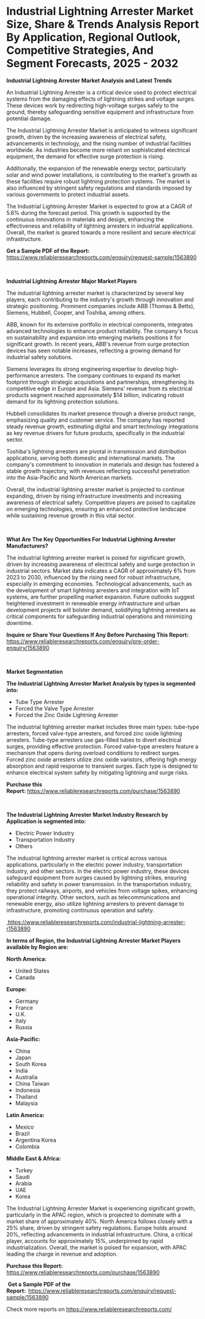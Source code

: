 <p><h1>Industrial Lightning Arrester Market Size, Share & Trends Analysis Report By Application, Regional Outlook, Competitive Strategies, And Segment Forecasts, 2025 - 2032</h1></p><p><strong>Industrial Lightning Arrester Market Analysis and Latest Trends</strong></p>
<p><p>An Industrial Lightning Arrester is a critical device used to protect electrical systems from the damaging effects of lightning strikes and voltage surges. These devices work by redirecting high-voltage surges safely to the ground, thereby safeguarding sensitive equipment and infrastructure from potential damage.</p><p>The Industrial Lightning Arrester Market is anticipated to witness significant growth, driven by the increasing awareness of electrical safety, advancements in technology, and the rising number of industrial facilities worldwide. As industries become more reliant on sophisticated electrical equipment, the demand for effective surge protection is rising.</p><p>Additionally, the expansion of the renewable energy sector, particularly solar and wind power installations, is contributing to the market's growth as these facilities require robust lightning protection systems. The market is also influenced by stringent safety regulations and standards imposed by various governments to protect industrial assets.</p><p>The Industrial Lightning Arrester Market is expected to grow at a CAGR of 5.6% during the forecast period. This growth is supported by the continuous innovations in materials and design, enhancing the effectiveness and reliability of lightning arresters in industrial applications. Overall, the market is geared towards a more resilient and secure electrical infrastructure.</p></p>
<p><strong>Get a Sample PDF of the Report:&nbsp;</strong> <a href="https://www.reliableresearchreports.com/enquiry/request-sample/1563890?utm_campaign=2463&utm_medium=2&utm_source=Github&utm_content=ia&utm_term=22022025&utm_id=industrial-lightning-arrester">https://www.reliableresearchreports.com/enquiry/request-sample/1563890</a></p>
<p>&nbsp;</p>
<p><strong>Industrial Lightning Arrester Major Market Players</strong></p>
<p><p>The industrial lightning arrester market is characterized by several key players, each contributing to the industry's growth through innovation and strategic positioning. Prominent companies include ABB (Thomas & Betts), Siemens, Hubbell, Cooper, and Toshiba, among others.</p><p>ABB, known for its extensive portfolio in electrical components, integrates advanced technologies to enhance product reliability. The company's focus on sustainability and expansion into emerging markets positions it for significant growth. In recent years, ABB's revenue from surge protection devices has seen notable increases, reflecting a growing demand for industrial safety solutions.</p><p>Siemens leverages its strong engineering expertise to develop high-performance arresters. The company continues to expand its market footprint through strategic acquisitions and partnerships, strengthening its competitive edge in Europe and Asia. Siemens’ revenue from its electrical products segment reached approximately $14 billion, indicating robust demand for its lightning protection solutions.</p><p>Hubbell consolidates its market presence through a diverse product range, emphasizing quality and customer service. The company has reported steady revenue growth, estimating digital and smart technology integrations as key revenue drivers for future products, specifically in the industrial sector.</p><p>Toshiba's lightning arresters are pivotal in transmission and distribution applications, serving both domestic and international markets. The company's commitment to innovation in materials and design has fostered a stable growth trajectory, with revenues reflecting successful penetration into the Asia-Pacific and North American markets.</p><p>Overall, the industrial lightning arrester market is projected to continue expanding, driven by rising infrastructure investments and increasing awareness of electrical safety. Competitive players are poised to capitalize on emerging technologies, ensuring an enhanced protective landscape while sustaining revenue growth in this vital sector.</p></p>
<p>&nbsp;</p>
<p><strong>What Are The Key Opportunities For Industrial Lightning Arrester Manufacturers?</strong></p>
<p><p>The industrial lightning arrester market is poised for significant growth, driven by increasing awareness of electrical safety and surge protection in industrial sectors. Market data indicates a CAGR of approximately 6% from 2023 to 2030, influenced by the rising need for robust infrastructure, especially in emerging economies. Technological advancements, such as the development of smart lightning arresters and integration with IoT systems, are further propelling market expansion. Future outlooks suggest heightened investment in renewable energy infrastructure and urban development projects will bolster demand, solidifying lightning arresters as critical components for safeguarding industrial operations and minimizing downtime.</p></p>
<p><strong>Inquire or Share Your Questions If Any Before Purchasing This Report:</strong> <a href="https://www.reliableresearchreports.com/enquiry/pre-order-enquiry/1563890?utm_campaign=2463&utm_medium=2&utm_source=Github&utm_content=ia&utm_term=22022025&utm_id=industrial-lightning-arrester">https://www.reliableresearchreports.com/enquiry/pre-order-enquiry/1563890</a></p>
<p>&nbsp;</p>
<p><strong>Market Segmentation</strong></p>
<p><strong>The Industrial Lightning Arrester Market Analysis by types is segmented into:</strong></p>
<p><ul><li>Tube Type Arrester</li><li>Forced the Valve Type Arrester</li><li>Forced the Zinc Oxide Lightning Arrester</li></ul></p>
<p><p>The industrial lightning arrester market includes three main types: tube-type arresters, forced valve-type arresters, and forced zinc oxide lightning arresters. Tube-type arresters use gas-filled tubes to divert electrical surges, providing effective protection. Forced valve-type arresters feature a mechanism that opens during overload conditions to redirect surges. Forced zinc oxide arresters utilize zinc oxide varistors, offering high energy absorption and rapid response to transient surges. Each type is designed to enhance electrical system safety by mitigating lightning and surge risks.</p></p>
<p><strong>Purchase this Report:&nbsp;</strong><a href="https://www.reliableresearchreports.com/purchase/1563890?utm_campaign=2463&utm_medium=2&utm_source=Github&utm_content=ia&utm_term=22022025&utm_id=industrial-lightning-arrester">https://www.reliableresearchreports.com/purchase/1563890</a></p>
<p>&nbsp;</p>
<p><strong>The Industrial Lightning Arrester Market Industry Research by Application is segmented into:</strong></p>
<p><ul><li>Electric Power Industry</li><li>Transportation Industry</li><li>Others</li></ul></p>
<p><p>The industrial lightning arrester market is critical across various applications, particularly in the electric power industry, transportation industry, and other sectors. In the electric power industry, these devices safeguard equipment from surges caused by lightning strikes, ensuring reliability and safety in power transmission. In the transportation industry, they protect railways, airports, and vehicles from voltage spikes, enhancing operational integrity. Other sectors, such as telecommunications and renewable energy, also utilize lightning arresters to prevent damage to infrastructure, promoting continuous operation and safety.</p></p>
<p><a href="https://www.reliableresearchreports.com/industrial-lightning-arrester-r1563890?utm_campaign=2463&utm_medium=2&utm_source=Github&utm_content=ia&utm_term=22022025&utm_id=industrial-lightning-arrester">&nbsp;https://www.reliableresearchreports.com/industrial-lightning-arrester-r1563890</a></p>
<p><strong>In terms of Region, the Industrial Lightning Arrester Market Players available by Region are:</strong></p>
<p>
    <p> <strong> North America: </strong>
        <ul>
            <li>United States</li>
            <li>Canada</li>
        </ul>
        </p> 
    <p> <strong> Europe: </strong>
        <ul>
            <li>Germany</li>
            <li>France</li>
            <li>U.K.</li>
            <li>Italy</li>
            <li>Russia</li>
        </ul>
        </p> 
    <p> <strong> Asia-Pacific: </strong>
        <ul>
            <li>China</li>
            <li>Japan</li>
            <li>South Korea</li>
            <li>India</li>
            <li>Australia</li>
            <li>China Taiwan</li>
            <li>Indonesia</li>
            <li>Thailand</li>
            <li>Malaysia</li>
        </ul>
        </p> 
    <p> <strong> Latin America: </strong>
        <ul>
            <li>Mexico</li>
            <li>Brazil</li>
            <li>Argentina Korea</li>
            <li>Colombia</li>
        </ul>
        </p> 
    <p> <strong> Middle East & Africa: </strong>
        <ul>
            <li>Turkey</li>
            <li>Saudi</li>
            <li>Arabia</li>
            <li>UAE</li>
            <li>Korea</li>
        </ul>
    </p>
    </p>
<p><p>The Industrial Lightning Arrester Market is experiencing significant growth, particularly in the APAC region, which is projected to dominate with a market share of approximately 40%. North America follows closely with a 25% share, driven by stringent safety regulations. Europe holds around 20%, reflecting advancements in industrial infrastructure. China, a critical player, accounts for approximately 15%, underpinned by rapid industrialization. Overall, the market is poised for expansion, with APAC leading the charge in revenue and adoption.</p></p>
<p><strong>Purchase this Report: </strong><a href="https://www.reliableresearchreports.com/purchase/1563890?utm_campaign=2463&utm_medium=2&utm_source=Github&utm_content=ia&utm_term=22022025&utm_id=industrial-lightning-arrester">https://www.reliableresearchreports.com/purchase/1563890</a></p>
<p>&nbsp;<strong>Get a Sample PDF of the Report:&nbsp;&nbsp;</strong><a href="https://www.reliableresearchreports.com/enquiry/request-sample/1563890?utm_campaign=2463&utm_medium=2&utm_source=Github&utm_content=ia&utm_term=22022025&utm_id=industrial-lightning-arrester">https://www.reliableresearchreports.com/enquiry/request-sample/1563890</a></p>
<p><strong></strong></p>
<p>Check more reports on <a href="https://www.reliableresearchreports.com/?utm_campaign=2463&utm_medium=2&utm_source=Github&utm_content=ia&utm_term=22022025&utm_id=industrial-lightning-arrester">https://www.reliableresearchreports.com/</a></p>